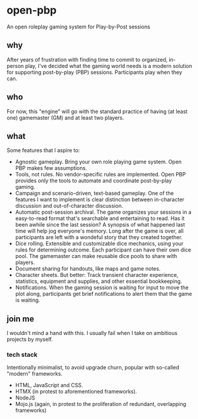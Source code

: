 # open-pbp
An open roleplay gaming system for Play-by-Post sessions

## why
After years of frustration with finding time to commit to organized, in-person play, I've decided what the gaming world needs is a modern solution for supporting post-by-play (PBP) sessions. Participants play when they can.

## who
For now, this "engine" will go with the standard practice of having (at least one) gamemaster (GM) and at least two players.

## what
Some features that I aspire to:
* Agnostic gameplay. Bring your own role playing game system. Open PBP makes few assumptions.
* Tools, not rules. No vendor-specific rules are implemented. Open PBP provides only the tools to automate and coordinate post-by-play gaming.
* Campaign and scenario-driven, text-based gameplay. One of the features I want to implement is clear distinction between in-character discussion and out-of-character discussion.
* Automatic post-session archival. The game organizes your sessions in a easy-to-read format that's searchable and entertaining to read. Has it been awhile since the last session? A synopsis of what happened last time will help jog everyone's memory. Long after the game is over, all participants are left with a wondeful story that they created together.
* Dice rolling. Extensible and customizable dice mechanics, using your rules for determining outcome. Each participant can have their own dice pool. The gamemaster can make reusable dice pools to share with players.
* Document sharing for handouts, like maps and game notes.
* Character sheets. But better: Track transient character experience, statistics, equipment and supplies, and other essential bookkeeping.
* Notifications. When the gaming session is waiting for input to move the plot along, participants get brief notifications to alert them that the game is waiting.

## join me
I wouldn't mind a hand with this. I usually fail when I take on ambitious projects by myself.

### tech stack

Intentionally minimalist, to avoid upgrade churn, popular with so-called "modern" frameworks.
- HTML, JavaScript and CSS.
- HTMX (in protest to aforementioned frameworks).
- NodeJS
- Mojo.js (again, in protest to the proliferation of redundant, overlapping frameworks)


